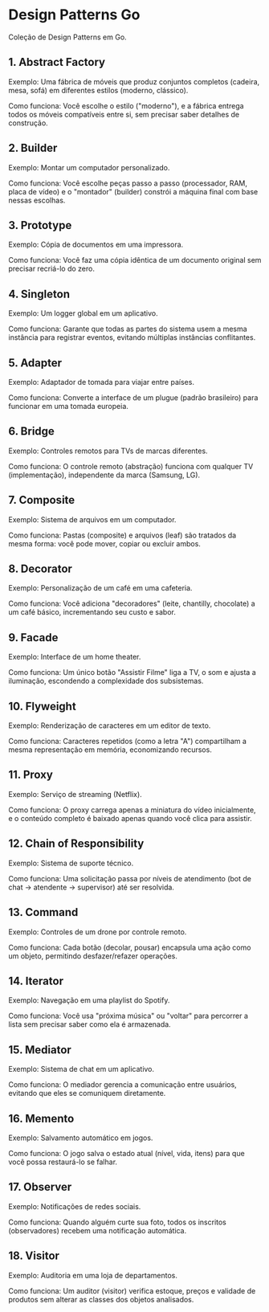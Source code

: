 # Design Patterns Go

Coleção de Design Patterns em Go.

## 1. Abstract Factory
Exemplo: Uma fábrica de móveis que produz conjuntos completos (cadeira, mesa, sofá) em diferentes estilos (moderno, clássico).

Como funciona: Você escolhe o estilo ("moderno"), e a fábrica entrega todos os móveis compatíveis entre si, sem precisar saber detalhes de construção.

## 2. Builder
Exemplo: Montar um computador personalizado.

Como funciona: Você escolhe peças passo a passo (processador, RAM, placa de vídeo) e o "montador" (builder) constrói a máquina final com base nessas escolhas.

## 3. Prototype
Exemplo: Cópia de documentos em uma impressora.

Como funciona: Você faz uma cópia idêntica de um documento original sem precisar recriá-lo do zero.

## 4. Singleton
Exemplo: Um logger global em um aplicativo.

Como funciona: Garante que todas as partes do sistema usem a mesma instância para registrar eventos, evitando múltiplas instâncias conflitantes.

## 5. Adapter
Exemplo: Adaptador de tomada para viajar entre países.

Como funciona: Converte a interface de um plugue (padrão brasileiro) para funcionar em uma tomada europeia.

## 6. Bridge
Exemplo: Controles remotos para TVs de marcas diferentes.

Como funciona: O controle remoto (abstração) funciona com qualquer TV (implementação), independente da marca (Samsung, LG).

## 7. Composite
Exemplo: Sistema de arquivos em um computador.

Como funciona: Pastas (composite) e arquivos (leaf) são tratados da mesma forma: você pode mover, copiar ou excluir ambos.

## 8. Decorator
Exemplo: Personalização de um café em uma cafeteria.

Como funciona: Você adiciona "decoradores" (leite, chantilly, chocolate) a um café básico, incrementando seu custo e sabor.

## 9. Facade
Exemplo: Interface de um home theater.

Como funciona: Um único botão "Assistir Filme" liga a TV, o som e ajusta a iluminação, escondendo a complexidade dos subsistemas.

## 10. Flyweight
Exemplo: Renderização de caracteres em um editor de texto.

Como funciona: Caracteres repetidos (como a letra "A") compartilham a mesma representação em memória, economizando recursos.

## 11. Proxy
Exemplo: Serviço de streaming (Netflix).

Como funciona: O proxy carrega apenas a miniatura do vídeo inicialmente, e o conteúdo completo é baixado apenas quando você clica para assistir.

## 12. Chain of Responsibility
Exemplo: Sistema de suporte técnico.

Como funciona: Uma solicitação passa por níveis de atendimento (bot de chat → atendente → supervisor) até ser resolvida.

## 13. Command
Exemplo: Controles de um drone por controle remoto.

Como funciona: Cada botão (decolar, pousar) encapsula uma ação como um objeto, permitindo desfazer/refazer operações.

## 14. Iterator
Exemplo: Navegação em uma playlist do Spotify.

Como funciona: Você usa "próxima música" ou "voltar" para percorrer a lista sem precisar saber como ela é armazenada.

## 15. Mediator
Exemplo: Sistema de chat em um aplicativo.

Como funciona: O mediador gerencia a comunicação entre usuários, evitando que eles se comuniquem diretamente.

## 16. Memento
Exemplo: Salvamento automático em jogos.

Como funciona: O jogo salva o estado atual (nível, vida, itens) para que você possa restaurá-lo se falhar.

## 17. Observer
Exemplo: Notificações de redes sociais.

Como funciona: Quando alguém curte sua foto, todos os inscritos (observadores) recebem uma notificação automática.

## 18. Visitor
Exemplo: Auditoria em uma loja de departamentos.

Como funciona: Um auditor (visitor) verifica estoque, preços e validade de produtos sem alterar as classes dos objetos analisados.